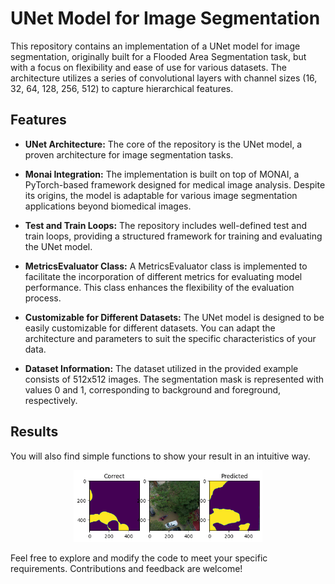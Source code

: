 # UNet Model for Image Segmentation

This repository contains an implementation of a UNet model for image segmentation, originally built for a Flooded Area Segmentation task, but with a focus on flexibility and ease of use for various datasets. The architecture utilizes a series of convolutional layers with channel sizes (16, 32, 64, 128, 256, 512) to capture hierarchical features.

## Features

- **UNet Architecture:** The core of the repository is the UNet model, a proven architecture for image segmentation tasks.
  
- **Monai Integration:** The implementation is built on top of MONAI, a PyTorch-based framework designed for medical image analysis. Despite its origins, the model is adaptable for various image segmentation applications beyond biomedical images.

- **Test and Train Loops:** The repository includes well-defined test and train loops, providing a structured framework for training and evaluating the UNet model.

- **MetricsEvaluator Class:** A MetricsEvaluator class is implemented to facilitate the incorporation of different metrics for evaluating model performance. This class enhances the flexibility of the evaluation process.

- **Customizable for Different Datasets:** The UNet model is designed to be easily customizable for different datasets. You can adapt the architecture and parameters to suit the specific characteristics of your data.

- **Dataset Information:** The dataset utilized in the provided example consists of 512x512 images. The segmentation mask is represented with values 0 and 1, corresponding to background and foreground, respectively.
  
## Results
You will also find simple functions to show your result in an intuitive way.
<p align="center">
  <img src="https://github.com/TenkoliMazzi/FloodAreaSegmentation/blob/main/Images/prediction.png" alt="SVM Plot" width="60%" height="60%">  
</p>
Feel free to explore and modify the code to meet your specific requirements. Contributions and feedback are welcome!
